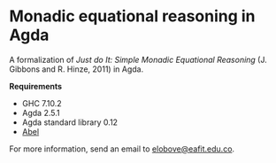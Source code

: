 Monadic equational reasoning in Agda
====================================

A formalization of *Just do It: Simple Monadic Equational Reasoning*
(J. Gibbons and R. Hinze, 2011) in Agda.

**Requirements**
* GHC 7.10.2
* Agda 2.5.1
* Agda standard library 0.12
* [Abel](https://github.com/jpvillaisaza/abel.git)

For more information, send an email to
[elobove@eafit.edu.co](mailto:elobove@eafit.edu.co).